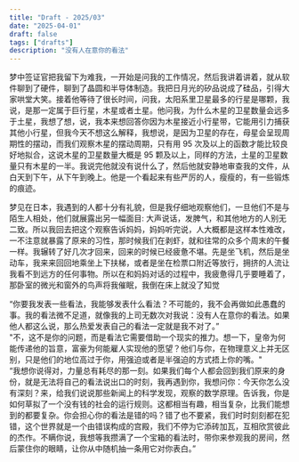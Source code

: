 ```yaml
---
title: "Draft - 2025/03"
date: "2025-04-01"
draft: false
tags: ["drafts"]
description: "没有人在意你的看法"
---
```


梦中签证官把我留下为难我，一开始是问我的工作情况，然后我讲着讲着，就从软件聊到了硬件，聊到了晶圆和半导体制造。我把日月光的矽品说成了硅品，引得大家哄堂大笑。接着他等待了很长时间，问我，太阳系里卫星最多的行星是哪颗，我说，是那一定属于巨行星，木星或者土星。他问我，为什么木星的卫星数量会远多于土星，我想了想，说，我本来想回答你因为木星接近小行星带，它能用引力捕获其他小行星，但我今天不想这么解释，我想说，是因为卫星的存在，母星会呈现周期性的摆动，而我们观察木星的摆动周期，只有用 95 次及以上的函数才能比较良好地拟合，这说木星的卫星数量大概是 95 颗及以上，同样的方法，土星的卫星数量只有木星的一半。我说完他就没有说什么了，然后他就安静地审查我的文件，从白天到下午，从下午到晚上。他是一个看起来有些严厉的人，瘦瘦的，有一些锻炼的痕迹。 

梦见在日本，我遇到的人都十分有礼貌，但是我仔细地观察他们，一旦他们不是与陌生人相处，他们就展露出另一幅面目: 大声说话，发脾气，和其他地方的人别无二致。所以我回去把这个观察告诉妈妈，妈妈听完说，人大概都是这样本性难改，一不注意就暴露了原来的习性，那时候我们在剥虾，就和往常的众多个周末的午餐一样。我辗转了好几次才回来，回来的时候已经疲惫不堪。先是坐飞机，然后是坐动车，我来来回回地乘坐上下扶梯，或者是坐在检票口附近等放行，拥挤的人流让我看不到远方的任何事物。所以在和妈妈对话的过程中，我疲惫得几乎要睡着了，那卧室的微光和窗外的鸟声将我催眠，我倒在床上就没了知觉  

“你要我发表一些看法，我能够发表什么看法？不可能的，我不会再做如此愚蠢的事。我的看法微不足道，就像我的上司无数次对我说：没有人在意你的看法。如果他人都这么说，那么热爱发表自己的看法一定就是我不对了。”   
"不，这不是你的问题，而是看法它需要借助一个现实的推力。想一下，皇帝为何能传递他的旨意，富豪为何能雇人实现他的愿望？他们与你，在物理意义上并无区别，只是他们的地位高过于你，用强迫或者是半强迫的方式捂上你的嘴。"  
“我想你说得对，力量总有耗尽的那一刻。如果我们每个人都会回到我们原来的身份，就是无法将自己的看法说出口的时刻，我再遇到你，我想问你：今天你怎么没有深刻？来，给我们说说那些新闻上的科学发现，观察的数学原理。告诉我，你是如何草拟了一个没有钱的社会的运行规则。这都相当有趣，相当复杂，比我们能想到的都要复杂。你会担心你的看法是错的吗？错了也不要紧，我们时时刻刻都在犯错，这个世界就是一个由错误构成的宫殿，我们不停为它添砖加瓦，互相欣赏彼此的杰作。不瞒你说，我想等我攒满了一个宝箱的看法时，带你来参观我的房间，然后蒙住你的眼睛，让你从中随机抽一条用它对你表白。”  
